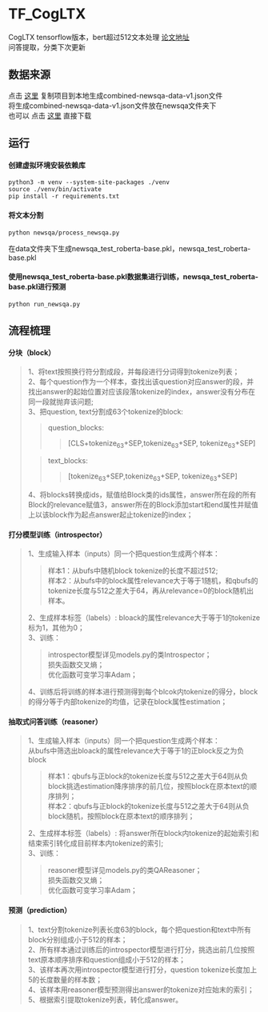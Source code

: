 # TF_CogLTX
CogLTX tensorflow版本，bert超过512文本处理 [论文地址](https://keg.cs.tsinghua.edu.cn/jietang/publications/NIPS20-Ding-et-al-CogLTX.pdf)   
问答提取，分类下次更新

## 数据来源
点击 [这里](https://github.com/Maluuba/newsqa) 复制项目到本地生成combined-newsqa-data-v1.json文件  
将生成combined-newsqa-data-v1.json文件放在newsqa文件夹下  
也可以 点击 [这里](https://www.kaggle.com/fstcap/combinednewsqadatav1json/download) 直接下载

## 运行
#### 创建虚拟环境安装依赖库
``` 
python3 -m venv --system-site-packages ./venv
source ./venv/bin/activate
pip install -r requirements.txt
```
#### 将文本分割
```
python newsqa/process_newsqa.py
```
在data文件夹下生成newsqa_test_roberta-base.pkl，newsqa_test_roberta-base.pkl
#### 使用newsqa_test_roberta-base.pkl数据集进行训练，newsqa_test_roberta-base.pkl进行预测
```
python run_newsqa.py
```
## 流程梳理
#### 分块（block）
> 1、将text按照换行符分割成段，并每段进行分词得到tokenize列表；  
> 2、每个question作为一个样本，查找出该question对应answer的段，并找出answer的起始位置对应该段落tokenize的index，answer没有分布在同一段就抛弃该问题;  
> 3、把question, text分割成63个tokenize的block:  
>> question_blocks:   
>>> [CLS+tokenize<sub>63</sub>+SEP,tokenize<sub>63</sub>+SEP, tokenize<sub>63</sub>+SEP]   
> 
>> text_blocks:   
>>> [tokenize<sub>63</sub>+SEP,tokenize<sub>63</sub>+SEP, tokenize<sub>63</sub>+SEP]   
> 
> 4、将blocks转换成ids，赋值给Block类的ids属性，answer所在段的所有Block的relevance赋值3，answer所在的Block添加start和end属性并赋值上以该block作为起点answer起止tokenize的index； 
#### 打分模型训练（introspector）
> 1、生成输入样本（inputs）同一个把question生成两个样本：
>> 样本1：从bufs中随机block tokenize的长度不超过512;  
>> 样本2：从bufs中的block属性relevance大于等于1随机，和qbufs的tokenize长度与512之差大于64，再从relevance=0的block随机出样本。
> 
> 2、生成样本标签（labels）: bloack的属性relevance大于等于1的tokenize标为1，其他为0；  
> 3、训练：
>> introspector模型详见models.py的类Introspector；  
>> 损失函数交叉熵；  
>> 优化函数可变学习率Adam；  
> 
> 4、训练后将训练的样本进行预测得到每个blcok内tokenize的得分，block的得分等于内部tokenize的均值，记录在block属性estimation；  
#### 抽取式问答训练（reasoner）
> 1、生成输入样本（inputs）同一个把question生成两个样本：  
> 从bufs中筛选出bloack的属性relevance大于等于1的正block反之为负block  
>> 样本1：qbufs与正block的tokenize长度与512之差大于64则从负block挑选estimation降序排序的前几位，按照block在原本text的顺序排列；  
>> 样本2：qbufs与正block的tokenize长度与512之差大于64则从负block随机，按照block在原本text的顺序排列；  
> 
> 2、生成样本标签（labels）:  将answer所在block内tokenize的起始索引和结束索引转化成目前样本内tokenize的索引;  
> 3、训练：
>> reasoner模型详见models.py的类QAReasoner；  
>> 损失函数交叉熵；  
>> 优化函数可变学习率Adam；  
#### 预测（prediction）
> 1、text分割tokenize列表长度63的block，每个把question和text中所有block分别组成小于512的样本；  
> 2、所有样本通过训练后的introspector模型进行打分，挑选出前几位按照text原本顺序排序和question组成小于512的样本；  
> 3、该样本再次用introspector模型进行打分，question tokenize长度加上5的长度数量的样本数；  
> 4、该样本用reasoner模型预测得出answer的tokenize对应始末的索引；
> 5、根据索引提取tokenize列表，转化成answer。